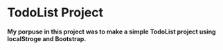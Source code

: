 # TodoList Project

**My porpuse in this project was to make a simple TodoList project using localStroge and Bootstrap.**
